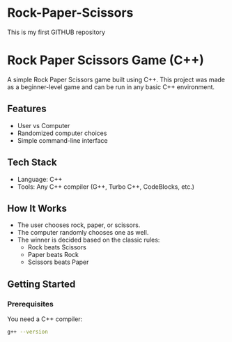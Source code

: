 # Rock-Paper-Scissors
This is my first GITHUB repository 
# Rock Paper Scissors Game (C++)

A simple Rock Paper Scissors game built using C++. This project was made as a beginner-level game and can be run in any basic C++ environment.

## Features
- User vs Computer
- Randomized computer choices
- Simple command-line interface

## Tech Stack
- Language: C++
- Tools: Any C++ compiler (G++, Turbo C++, CodeBlocks, etc.)

## How It Works
- The user chooses rock, paper, or scissors.
- The computer randomly chooses one as well.
- The winner is decided based on the classic rules:
  - Rock beats Scissors
  - Paper beats Rock
  - Scissors beats Paper

## Getting Started

### Prerequisites
You need a C++ compiler:
```bash
g++ --version
